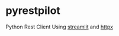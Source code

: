 # pyrestpilot
Python Rest Client
Using [streamlit](https://streamlit.io/) and [httpx](https://www.python-httpx.org/) 
